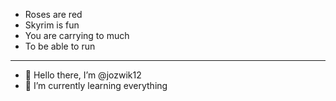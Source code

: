 - Roses are red
- Skyrim is fun
- You are carrying to much
- To be able to run

*********************************

- 👋 Hello there, I’m @jozwik12
- 🌱 I’m currently learning everything

<!---
jozwik12/jozwik12 is a ✨ special ✨ repository because its `README.md` (this file) appears on your GitHub profile.
You can click the Preview link to take a look at your changes.
--->
